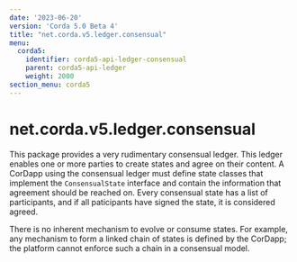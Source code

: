 ```yaml
---
date: '2023-06-20'
version: 'Corda 5.0 Beta 4'
title: "net.corda.v5.ledger.consensual"
menu:
  corda5:
    identifier: corda5-api-ledger-consensual
    parent: corda5-api-ledger
    weight: 2000
section_menu: corda5
---
```

# net.corda.v5.ledger.consensual

This package provides a very rudimentary consensual ledger. This ledger enables one or more parties to create states and agree on their content.
A CorDapp using the consensual ledger must define state classes that implement the `ConsensualState` interface and contain the information that
agreement should be reached on.
Every consensual state has a list of participants, and if all paticipants have signed the state, it is considered agreed. 

There is no inherent mechanism to evolve or consume states. For example, any mechanism to form a linked chain of states is defined by the CorDapp; the platform cannot enforce such a chain in a consensual model.